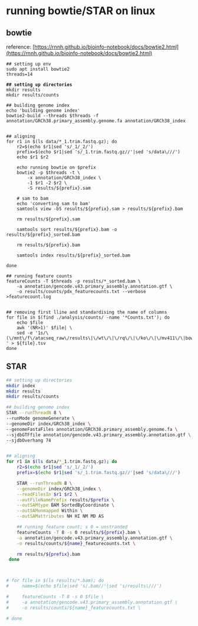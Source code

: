 # running bowtie/STAR on linux

## bowtie

reference: [https://rnnh.github.io/bioinfo-notebook/docs/bowtie2.html](https://rnnh.github.io/bioinfo-notebook/docs/bowtie2.html)

<pre class="language-sh"><code class="lang-sh">## setting up env
sudo apt install bowtie2
threads=14

<strong>## setting up directories
</strong>mkdir results
mkdir results/counts

## building genome index
echo 'building genome index'
bowtie2-build --threads $threads -f annotation/GRCh38.primary_assembly.genome.fa annotation/GRCh38_index


## aligning
for r1 in $(ls data/*_1.trim.fastq.gz); do
    r2=$(echo $r1|sed 's/_1/_2/')
    prefix=$(echo $r1|sed 's/_1.trim.fastq.gz//'|sed 's/data\///')
    echo $r1 $r2

    echo running bowtie on $prefix
    bowtie2 -p $threads -t \
        -x annotation/GRCh38_index \
        -1 $r1 -2 $r2 \
        -S results/${prefix}.sam

    # sam to bam
    echo 'converting sam to bam'
    samtools view -bS results/${prefix}.sam > results/${prefix}.bam

    rm results/${prefix}.sam

    samtools sort results/${prefix}.bam -o results/${prefix}_sorted.bam

    rm results/${prefix}.bam

    samtools index results/${prefix}_sorted.bam

done

## running feature counts
featureCounts -T $threads -p results/*_sorted.bam \
    -a annotation/gencode.v43.primary_assembly.annotation.gtf \
    -o results/counts/pdx_featurecounts.txt --verbose >featurecount.log


## removing first lline and standardising the name of columns 
for file in $(find ./analysis/counts/ -name '*Counts.txt'); do 
    echo $file
    awk '(NR>1)' $file| \
    sed -e '1s/\(\/mnt\/f\/atacseq_raw\/results\|\/wt\/\|\/rq\/\|\/ko\/\|\/mv411\/\|bowtie2\/merged_library\/\|.mLb.clN.sorted.bam\)//g
' > ${file}.tsv
done
</code></pre>



## STAR

```sh
## setting up directories
mkdir index
mkdir results
mkdir results/counts

## building genome index
STAR --runThreadN 8 \
--runMode genomeGenerate \
--genomeDir index/GRCh38_index \
--genomeFastaFiles annotation/GRCh38.primary_assembly.genome.fa \
--sjdbGTFfile annotation/gencode.v43.primary_assembly.annotation.gtf \
--sjdbOverhang 74


## aligning
for r1 in $(ls data/*_1.trim.fastq.gz); do
    r2=$(echo $r1|sed 's/_1/_2/')  
    prefix=$(echo $r1|sed 's/_1.trim.fastq.gz//'|sed 's/data\///') 

    STAR --runThreadN 8 \
    --genomeDir index/GRCh38_index \
    --readFilesIn $r1 $r2 \
    --outFileNamePrefix results/$prefix \
    --outSAMtype BAM SortedByCoordinate \
    --outSAMunmapped Within \
    --outSAMattributes NH HI NM MD AS

    ## running feature count; s 0 = unstranded
    featureCounts -T 8 -s 0 results/${prefix}.bam \
    -a annotation/gencode.v43.primary_assembly.annotation.gtf \
    -o results/counts/${name}_featurecounts.txt \

    rm results/${prefix}.bam
 done



# for file in $(ls results/*.bam); do
#     name=$(echo $file|sed 's/.bam//'|sed 's/results\///') 

#     featureCounts -T 8 -s 0 $file \
#     -a annotation/gencode.v43.primary_assembly.annotation.gtf \
#     -o results/counts/${name}_featurecounts.txt \

# done
```
